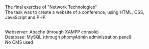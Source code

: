 The final exercise of "Network Technologies" <br>
The task was to create a website of a conference, using HTML, CSS, JavaScript and PHP. <br><br>

Webserver: Apache (through XAMPP console) <br>
Database: MySQL (through phpmyAdmin administration panel) <br>
No CMS used
